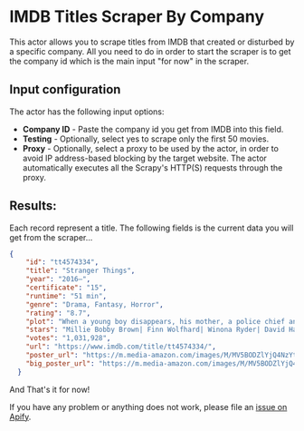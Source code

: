 # IMDB Titles Scraper By Company

This actor allows you to scrape titles from IMDB that created or disturbed by a specific company. All you need to do in 
order to start the scraper is to get the company id which is the main input "for now" in the scraper.

## Input configuration

The actor has the following input options:

- **Company ID** - Paste the company id you get from IMDB into this field.
- **Testing** - Optionally, select yes to scrape only the first 50 movies.
- **Proxy** - Optionally, select a proxy to be used by the actor,
  in order to avoid IP address-based blocking by the target website.
  The actor automatically executes all the Scrapy's HTTP(S) requests through the proxy.

## Results:

Each record represent a title. The following fields is the current data you will get from the scraper...

```json
{
    "id": "tt4574334",
    "title": "Stranger Things",
    "year": "2016–",
    "certificate": "15",
    "runtime": "51 min",
    "genre": "Drama, Fantasy, Horror",
    "rating": "8.7",
    "plot": "When a young boy disappears, his mother, a police chief and his friends must confront terrifying supernatural forces in order to get him back.",
    "stars": "Millie Bobby Brown| Finn Wolfhard| Winona Ryder| David Harbour",
    "votes": "1,031,928",
    "url": "https://www.imdb.com/title/tt4574334/",
    "poster_url": "https://m.media-amazon.com/images/M/MV5BODZlYjQ4NzYtZTg1MC00NGY4LTg4NjQtNGE3ZjRkMjk3YjMyXkEyXkFqcGdeQXVyMTkxNjUyNQ@@._V1_UY98_CR5,0,67,98_AL_.jpg",
    "big_poster_url": "https://m.media-amazon.com/images/M/MV5BODZlYjQ4NzYtZTg1MC00NGY4LTg4NjQtNGE3ZjRkMjk3YjMyXkEyXkFqcGdeQXVyMTkxNjUyNQ@@._V1_SY1000_CR0,0,674,1000_AL_.jpg"
  }
```

And That's it for now!

If you have any problem or anything does not work,
please file an [issue on Apify](https://console.apify.com/actors/LWCaRh1QoRdiI8siz#/issues).
